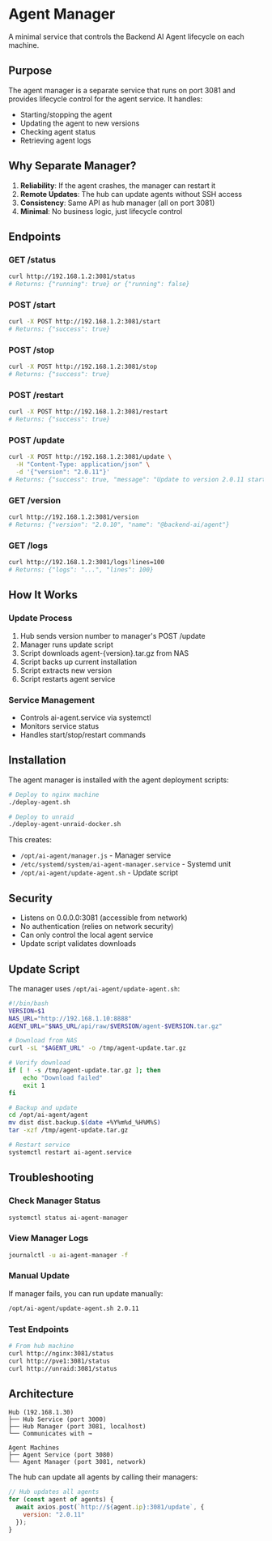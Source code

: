 # Agent Manager

A minimal service that controls the Backend AI Agent lifecycle on each machine.

## Purpose

The agent manager is a separate service that runs on port 3081 and provides lifecycle control for the agent service. It handles:
- Starting/stopping the agent
- Updating the agent to new versions
- Checking agent status
- Retrieving agent logs

## Why Separate Manager?

1. **Reliability**: If the agent crashes, the manager can restart it
2. **Remote Updates**: The hub can update agents without SSH access
3. **Consistency**: Same API as hub manager (all on port 3081)
4. **Minimal**: No business logic, just lifecycle control

## Endpoints

### GET /status
```bash
curl http://192.168.1.2:3081/status
# Returns: {"running": true} or {"running": false}
```

### POST /start
```bash
curl -X POST http://192.168.1.2:3081/start
# Returns: {"success": true}
```

### POST /stop
```bash
curl -X POST http://192.168.1.2:3081/stop
# Returns: {"success": true}
```

### POST /restart
```bash
curl -X POST http://192.168.1.2:3081/restart
# Returns: {"success": true}
```

### POST /update
```bash
curl -X POST http://192.168.1.2:3081/update \
  -H "Content-Type: application/json" \
  -d '{"version": "2.0.11"}'
# Returns: {"success": true, "message": "Update to version 2.0.11 started"}
```

### GET /version
```bash
curl http://192.168.1.2:3081/version
# Returns: {"version": "2.0.10", "name": "@backend-ai/agent"}
```

### GET /logs
```bash
curl http://192.168.1.2:3081/logs?lines=100
# Returns: {"logs": "...", "lines": 100}
```

## How It Works

### Update Process
1. Hub sends version number to manager's POST /update
2. Manager runs update script
3. Script downloads agent-{version}.tar.gz from NAS
4. Script backs up current installation
5. Script extracts new version
6. Script restarts agent service

### Service Management
- Controls ai-agent.service via systemctl
- Monitors service status
- Handles start/stop/restart commands

## Installation

The agent manager is installed with the agent deployment scripts:

```bash
# Deploy to nginx machine
./deploy-agent.sh

# Deploy to unraid
./deploy-agent-unraid-docker.sh
```

This creates:
- `/opt/ai-agent/manager.js` - Manager service
- `/etc/systemd/system/ai-agent-manager.service` - Systemd unit
- `/opt/ai-agent/update-agent.sh` - Update script

## Security

- Listens on 0.0.0.0:3081 (accessible from network)
- No authentication (relies on network security)
- Can only control the local agent service
- Update script validates downloads

## Update Script

The manager uses `/opt/ai-agent/update-agent.sh`:

```bash
#!/bin/bash
VERSION=$1
NAS_URL="http://192.168.1.10:8888"
AGENT_URL="$NAS_URL/api/raw/$VERSION/agent-$VERSION.tar.gz"

# Download from NAS
curl -sL "$AGENT_URL" -o /tmp/agent-update.tar.gz

# Verify download
if [ ! -s /tmp/agent-update.tar.gz ]; then
    echo "Download failed"
    exit 1
fi

# Backup and update
cd /opt/ai-agent/agent
mv dist dist.backup.$(date +%Y%m%d_%H%M%S)
tar -xzf /tmp/agent-update.tar.gz

# Restart service
systemctl restart ai-agent.service
```

## Troubleshooting

### Check Manager Status
```bash
systemctl status ai-agent-manager
```

### View Manager Logs
```bash
journalctl -u ai-agent-manager -f
```

### Manual Update
If manager fails, you can run update manually:
```bash
/opt/ai-agent/update-agent.sh 2.0.11
```

### Test Endpoints
```bash
# From hub machine
curl http://nginx:3081/status
curl http://pve1:3081/status
curl http://unraid:3081/status
```

## Architecture

```
Hub (192.168.1.30)
├── Hub Service (port 3000)
├── Hub Manager (port 3081, localhost)
└── Communicates with →
    
Agent Machines
├── Agent Service (port 3080)
└── Agent Manager (port 3081, network)
```

The hub can update all agents by calling their managers:
```javascript
// Hub updates all agents
for (const agent of agents) {
  await axios.post(`http://${agent.ip}:3081/update`, {
    version: "2.0.11"
  });
}
```